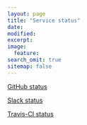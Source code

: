 ```yaml
---
layout: page
title: "Service status"
date: 
modified:
excerpt:
image:
  feature:
search_omit: true
sitemap: false
---
```

<!-- Service status from StatusCake -->
<div class="StatusCake"></div><link rel="stylesheet" media="all" href="https://www.statuscake.com/App/Widget/table.css"/><script type="text/javascript">var PublicID = 'dJOObsbuMA'; var ShowAd = true; var Status = document.createElement('script'); Status.src = 'https://www.statuscake.com/App/Widget/Widget2JS.js'; Status.type = 'text/javascript'; Status.async = true; var ssc = document.getElementsByTagName('script')[0]; ssc.parentNode.insertBefore(Status, ssc);</script>

<!-- GitHub status -->
<a class="twitter-timeline" data-height="400" data-theme="light" href="https://twitter.com/githubstatus">GitHub status</a> <script async src="//platform.twitter.com/widgets.js" charset="utf-8"></script>

<!-- Slack status -->
<a class="twitter-timeline" data-height="400" href="https://twitter.com/SlackStatus">Slack status</a> <script async src="//platform.twitter.com/widgets.js" charset="utf-8"></script>

<!-- Travis-CI -->
<a class="twitter-timeline" data-height="400" data-theme="light" href="https://twitter.com/traviscistatus">Travis-CI status</a> <script async src="//platform.twitter.com/widgets.js" charset="utf-8"></script>


